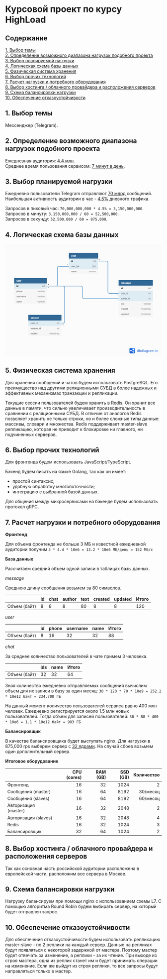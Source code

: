 # Курсовой проект по курсу HighLoad

## Содержание

[1. Выбор темы](#1) <br>
[2. Определение возможного диапазона нагрузок подобного проекта](#2) <br>
[3. Выбор планируемой нагрузки](#3) <br>
[4. Логическая схема базы данных](#4) <br>
[5. Физическая система хранения](#5) <br>
[6. Выбор прочих технологий](#6) <br>
[7. Расчет нагрузки и потребного оборудования](#7) <br>
[8. Выбор хостинга / облачного провайдера и расположения серверов](#8) <br>
[9. Схема балансировки нагрузки](#9) <br>
[10. Обеспечение отказоустойчивости](#10) <br>

## 1. <a name="1"></a> Выбор темы

Мессенджер (Telegram).

## 2. <a name="2"></a> Определение возможного диапазона нагрузок подобного проекта

Ежедневная аудитория: [4.4 млн](https://exlibris.ru/news/telegram-2020-auditoriya-i-kanaly/). <br>
Среднее время пользования сервисом: [7 минут в день](https://exlibris.ru/news/telegram-2020-auditoriya-i-kanaly/).

## 3. <a name="3"></a> Выбор планируемой нагрузки

Ежедневно пользователи Telegram отправляют [70 млрд](https://relayto.com/relayto/telegram-open-network-ton-ico-whitepaper-6kf4rycn/pdf) сообщений. <br>
Наибольшая активность аудитории в час - [4.5%](https://popsters.ru/blog/post/aktivnost-auditorii-v-socialnyh-setyah-issledovanie-2019) дневного трафика. <br>

Запросов в пиковый час: `70,000,000,000 * 4.5% = 3,150,000,000`. <br>
Запросов в минуту: `3,150,000,000 / 60 = 52,500,000`. <br>
Запросов в секунду: `52,500,000 / 60 = 875,000`.

## 4. <a name="4"></a> Логическая схема базы данных

![](schema.png)

## 5. <a name="5"></a> Физическая система хранения

Для хранения сообщений и чатов будем использовать PostgreSQL.
Его преимущество над другими реляционными СУБД в более надежных и эффективных механизмах транзакции и репликации.

Текущие сессии пользователей будем хранить в Redis.
Он хранит все данные в памяти, что сильно увеличивает производительность в сравнении с реляционными СУБД.
В отличие от аналогов Redis позволяет хранить не только строки, но и более сложные типы данные: массивы, словари и множества.
Redis поддерживает master-slave репликацию, которая не приводит к блокировке ни главного, ни подчиненных серверов.

## 6. <a name="6"></a> Выбор прочих технологий

Для фронтенда будем использовать JavaScript/TypeScript.

Бэкенд будем писать на языке Golang, так как он имеет:
- простой синтаксис;
- удобную обработку многопоточности;
- интеграцию с выбранной базой данных.

Для общения между микросервисами на бэкенде будем использовать протокол gRPC.

## 7. <a name="7"></a> Расчет нагрузки и потребного оборудования

**Фронтенд**

Для объема фронтенда не больше 3 МБ и известной ежедневной аудитории получим
`3 * 4.4 * 10e6 = 13.2 * 10e6 МБ/день = 152 МБ/с`

**База данных**

Рассчитаем средний объем одной записи в таблицах базы данных.

*message*

Среднюю длину сообщения возьмем за 80 символов.

&nbsp; | id | chat | author | text | created | updated | Итого
--- | --- | --- | --- | --- | --- | --- | ---
Объем (байт) | 8 | 8 | 8 | 80 | 8 | 8 | 120

*user*

&nbsp; | id | phone | username | name | Итого
--- | --- | --- | --- | --- | ---
Объем (байт) | 8 | 16 | 32 | 32 | 88

*chat*

За среднее количество пользователей в чате примем 3 человека.

&nbsp; | ids | name | Итого
--- | --- | --- | ---
Объем (байт) | 32 | 32 | 64

Зная количество ежедневно отправляемых сообщений вычислим объем для их записи в базу за один месяц:
`30 * 120 * 70 * 10e9 = 252.2 * 10e12 байт = 234,700 ГБ`

На данный момент количество пользователей сервиса равно 400 млн человек.
Ежедневно регистрируется около 1.5 млн новых пользователей.
Тогда объем для записей пользователей:
`30 * 88 * 400 * 10e6 = 1.1 * 10e12 байт = 983 ГБ`

**Балансировщик**

В качестве балансировщика будет выступать nginx.
Для нагрузки в 875,000 rps выберем сервер с [32 ядрами](https://www.nginx.com/blog/testing-the-performance-of-nginx-and-nginx-plus-web-servers/).
На случай сбоев возьмем один дополнительный сервер.

**Итоговое оборудование**

&nbsp; | CPU (cores) | RAM (GB) | SSD (GB) | Количество
--- | ---: | ---: | ---: | ---:
Фронтенд | 16 | 32 | 1024 | 2
Сообщения (master) | 16 | 64 | 8192 | 30/месяц
Сообщения (slaves) | 16 | 64 | 8192 | 60/месяц
Авторизация (master) | 16 | 32 | 2048 | 2
Авторизация (slaves) | 16 | 32 | 2048 | 4
Redis | 16 | 32 | 1024 | 3
Балансировщик | 32 | 64 | 1024 | 2

## 8. <a name="8"></a> Выбор хостинга / облачного провайдера и расположения серверов

Так как основная часть российской аудитории расположена в европейской части, расположим все сервера в Москве.

## 9. <a name="9"></a> Схема балансировки нагрузки

Нагрузку балансируем при помощи nginx с использованием схемы L7.
С помощью алгоритма Round Robin будем выбирать сервер, на который будет отправлен запрос.

## 10. <a name="10"></a> Обеспечение отказоустойчивости

Для обеспечения отказоустойчивости будем использовать репликацию master-slave - по 2 реплики на каждый сервер.
Данные на репликах будут появляться с некоторой задержкой от мастера.
Поэтому мастер будет отвечать за изменение, а реплики - за их чтение.
При выходе из строя мастера, одна из реплик станет им и будет принимать операции на изменение.
Если же выйдут из строя реплики, то все запросы будут направляться только в мастер.
